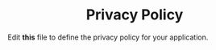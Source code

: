 <h1 align="center">Privacy Policy</h1>

Edit **this** file to define the privacy policy for your application.